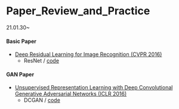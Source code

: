 # Paper_Review_and_Practice
21.01.30~


#### Basic Paper
- [Deep Residual Learning for Image Recognition (CVPR 2016)](https://arxiv.org/abs/1512.03385)
  + ResNet / [code](https://github.com/kwonminki/Paper_Review_and_Practice/blob/master/Code/ResNet/ResNet.ipynb)
  
  
#### GAN Paper
- [Unsupervised Representation Learning with Deep Convolutional Generative Adversarial Networks (ICLR 2016)](https://arxiv.org/abs/1511.06434)
  + DCGAN / [code](https://github.com/kwonminki/Paper_Review_and_Practice/blob/master/Code/DCGAN/DCGAN_Test.ipynb)
